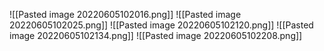 ![[Pasted image 20220605102016.png]]
![[Pasted image 20220605102025.png]]
![[Pasted image 20220605102120.png]]
![[Pasted image 20220605102134.png]]
![[Pasted image 20220605102208.png]]